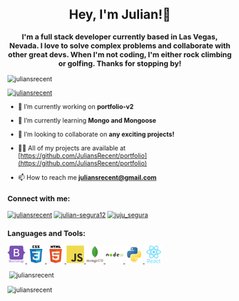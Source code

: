 <h1 align="center">Hey, I'm Julian!🚀</h1>
<h3 align="center">I'm a full stack developer currently based in Las Vegas, Nevada. I love to solve complex problems and collaborate with other great devs. When I'm not coding, I'm either rock climbing or golfing. Thanks for stopping by!</h3>

<p align="left"> <img src="https://komarev.com/ghpvc/?username=juliansrecent&label=Profile%20views&color=0e75b6&style=flat" alt="juliansrecent" /> </p>

<p align="left"> <a href="https://twitter.com/juliansrecent" target="blank"><img src="https://img.shields.io/twitter/follow/juliansrecent?logo=twitter&style=for-the-badge" alt="juliansrecent" /></a> </p>

- 🔭 I’m currently working on **portfolio-v2**

- 🌱 I’m currently learning **Mongo and Mongoose**

- 👯 I’m looking to collaborate on **any exciting projects!**

- 👨‍💻 All of my projects are available at [https://github.com/JuliansRecent/portfolio](https://github.com/JuliansRecent/portfolio)

- 📫 How to reach me **juliansrecent@gmail.com**

<h3 align="left">Connect with me:</h3>
<p align="left">
<a href="https://twitter.com/juliansrecent" target="blank"><img align="center" src="https://raw.githubusercontent.com/rahuldkjain/github-profile-readme-generator/master/src/images/icons/Social/twitter.svg" alt="juliansrecent" height="30" width="40" /></a>
<a href="https://linkedin.com/in/julian-segura12" target="blank"><img align="center" src="https://raw.githubusercontent.com/rahuldkjain/github-profile-readme-generator/master/src/images/icons/Social/linked-in-alt.svg" alt="julian-segura12" height="30" width="40" /></a>
<a href="https://instagram.com/juju_segura" target="blank"><img align="center" src="https://raw.githubusercontent.com/rahuldkjain/github-profile-readme-generator/master/src/images/icons/Social/instagram.svg" alt="juju_segura" height="30" width="40" /></a>
</p>

<h3 align="left">Languages and Tools:</h3>
<p align="left"> <a href="https://getbootstrap.com" target="_blank" rel="noreferrer"> <img src="https://raw.githubusercontent.com/devicons/devicon/master/icons/bootstrap/bootstrap-plain-wordmark.svg" alt="bootstrap" width="40" height="40"/> </a> <a href="https://www.w3schools.com/css/" target="_blank" rel="noreferrer"> <img src="https://raw.githubusercontent.com/devicons/devicon/master/icons/css3/css3-original-wordmark.svg" alt="css3" width="40" height="40"/> </a> <a href="https://www.w3.org/html/" target="_blank" rel="noreferrer"> <img src="https://raw.githubusercontent.com/devicons/devicon/master/icons/html5/html5-original-wordmark.svg" alt="html5" width="40" height="40"/> </a> <a href="https://developer.mozilla.org/en-US/docs/Web/JavaScript" target="_blank" rel="noreferrer"> <img src="https://raw.githubusercontent.com/devicons/devicon/master/icons/javascript/javascript-original.svg" alt="javascript" width="40" height="40"/> </a> <a href="https://www.mongodb.com/" target="_blank" rel="noreferrer"> <img src="https://raw.githubusercontent.com/devicons/devicon/master/icons/mongodb/mongodb-original-wordmark.svg" alt="mongodb" width="40" height="40"/> </a> <a href="https://nodejs.org" target="_blank" rel="noreferrer"> <img src="https://raw.githubusercontent.com/devicons/devicon/master/icons/nodejs/nodejs-original-wordmark.svg" alt="nodejs" width="40" height="40"/> </a> <a href="https://www.python.org" target="_blank" rel="noreferrer"> <img src="https://raw.githubusercontent.com/devicons/devicon/master/icons/python/python-original.svg" alt="python" width="40" height="40"/> </a> <a href="https://reactjs.org/" target="_blank" rel="noreferrer"> <img src="https://raw.githubusercontent.com/devicons/devicon/master/icons/react/react-original-wordmark.svg" alt="react" width="40" height="40"/> </a> </p>

<p>&nbsp;<img align="center" src="https://github-readme-stats.vercel.app/api?username=juliansrecent&show_icons=true&locale=en" alt="juliansrecent" /></p>

<p><img align="center" src="https://github-readme-streak-stats.herokuapp.com/?user=juliansrecent&" alt="juliansrecent" /></p>
